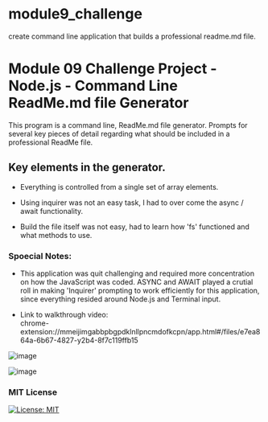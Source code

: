 # module9_challenge
create command line application that builds a professional readme.md file.

# Module 09 Challenge Project - Node.js - Command Line ReadMe.md file Generator
This program is a command line, ReadMe.md file generator. Prompts for several key pieces
of detail regarding what should be included in a professional ReadMe file.


## Key elements in the generator.
* Everything is controlled from a single set of array elements. 

* Using inquirer was not an easy task, I had to over come the async / await functionality. 

* Build the file itself was not easy, had to learn how 'fs' functioned and what methods to use.


### Spoecial Notes:
* This application was quit challenging and required more concentration on how the JavaScript was
  coded. ASYNC and AWAIT played a crutial roll in making 'Inquirer' prompting to work efficiently
  for this application, since everything resided around Node.js and Terminal input.
  
* Link to walkthrough video:  
     chrome-extension://mmeijimgabbpbgpdklnllpncmdofkcpn/app.html#/files/e7ea864a-6b67-4827-y2b4-8f7c119ffb15

![image](https://user-images.githubusercontent.com/108200823/191761666-0eeac74b-4f6e-4394-878f-da2f21b7f677.png)


![image](https://user-images.githubusercontent.com/108200823/191761769-a11d0e47-5192-4feb-93be-b6c7641224b8.png)


### MIT License
[![License: MIT](https://img.shields.io/badge/License-MIT-yellow.svg)](https://opensource.org/licenses/MIT)
